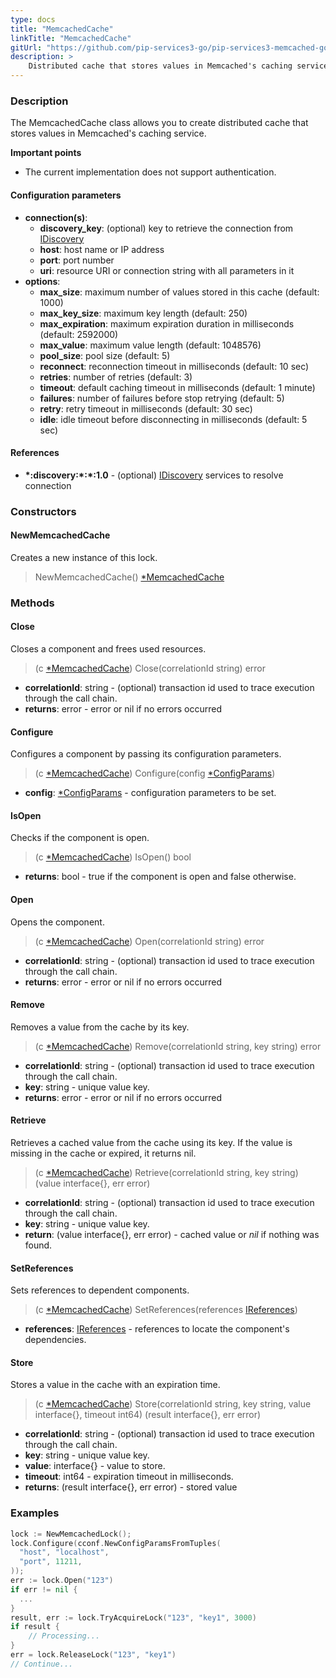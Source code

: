 ```yaml
---
type: docs
title: "MemcachedCache"
linkTitle: "MemcachedCache"
gitUrl: "https://github.com/pip-services3-go/pip-services3-memcached-go"
description: >
    Distributed cache that stores values in Memcached's caching service.
---
```


### Description
The MemcachedCache class allows you to create distributed cache that stores values in Memcached's caching service. 

**Important points**

- The current implementation does not support authentication.

#### Configuration parameters

- **connection(s)**:           
    - **discovery_key**: (optional) key to retrieve the connection from [IDiscovery](../../../components/connect/idiscovery)
    - **host**: host name or IP address
    - **port**: port number
    - **uri**: resource URI or connection string with all parameters in it
- **options**:
    - **max_size**: maximum number of values stored in this cache (default: 1000)        
    - **max_key_size**: maximum key length (default: 250)
    - **max_expiration**: maximum expiration duration in milliseconds (default: 2592000)
    - **max_value**: maximum value length (default: 1048576)
    - **pool_size**: pool size (default: 5)
    - **reconnect**: reconnection timeout in milliseconds (default: 10 sec)
    - **retries**: number of retries (default: 3)
    - **timeout**: default caching timeout in milliseconds (default: 1 minute)
    - **failures**: number of failures before stop retrying (default: 5)
    - **retry**: retry timeout in milliseconds (default: 30 sec)
    - **idle**: idle timeout before disconnecting in milliseconds (default: 5 sec)


#### References

- **\*:discovery:\*:\*:1.0** - (optional) [IDiscovery](../../../components/connect/idiscovery) services to resolve connection

### Constructors

#### NewMemcachedCache
Creates a new instance of this lock.

> NewMemcachedCache() [*MemcachedCache]()

### Methods

#### Close
Closes a component and frees used resources.

> (c [*MemcachedCache]()) Close(correlationId string) error

- **correlationId**: string - (optional) transaction id used to trace execution through the call chain.
- **returns**: error - error or nil if no errors occurred

#### Configure
Configures a component by passing its configuration parameters.

> (c [*MemcachedCache]()) Configure(config [*ConfigParams](../../../commons/config/config_params))

- **config**: [*ConfigParams](../../../commons/config/config_params) - configuration parameters to be set.

#### IsOpen
Checks if the component is open.

> (c [*MemcachedCache]()) IsOpen() bool

- **returns**: bool - true if the component is open and false otherwise.


#### Open
Opens the component.
> (c [*MemcachedCache]()) Open(correlationId string) error

- **correlationId**: string - (optional) transaction id used to trace execution through the call chain.
- **returns**: error - error or nil if no errors occurred

#### Remove
Removes a value from the cache by its key.

> (c [*MemcachedCache]()) Remove(correlationId string, key string) error

- **correlationId**: string - (optional) transaction id used to trace execution through the call chain.
- **key**: string - unique value key.
- **returns**: error - error or nil if no errors occurred

#### Retrieve
Retrieves a cached value from the cache using its key.
If the value is missing in the cache or expired, it returns nil.

> (c [*MemcachedCache]()) Retrieve(correlationId string, key string) (value interface{}, err error)

- **correlationId**: string - (optional) transaction id used to trace execution through the call chain.
- **key**: string - unique value key.
- **return**: (value interface{}, err error) - cached value or *nil* if nothing was found.

#### SetReferences
Sets references to dependent components.

> (c [*MemcachedCache]()) SetReferences(references [IReferences](../../../commons/refer/ireferences))

- **references**: [IReferences](../../../commons/refer/ireferences) - references to locate the component's dependencies.

#### Store
Stores a value in the cache with an expiration time.

> (c [*MemcachedCache]()) Store(correlationId string, key string, value interface{}, timeout int64) (result interface{}, err error)

- **correlationId**: string - (optional) transaction id used to trace execution through the call chain.
- **key**: string - unique value key.
- **value**: interface{} - value to store.
- **timeout**: int64 - expiration timeout in milliseconds.
- **returns**: (result interface{}, err error) - stored value


### Examples

```go
lock := NewMemcachedLock();
lock.Configure(cconf.NewConfigParamsFromTuples(
  "host", "localhost",
  "port", 11211,
));
err := lock.Open("123")
if err != nil {
  ...
}
result, err := lock.TryAcquireLock("123", "key1", 3000)
if result {
	// Processing...
}
err = lock.ReleaseLock("123", "key1")
// Continue...

```
